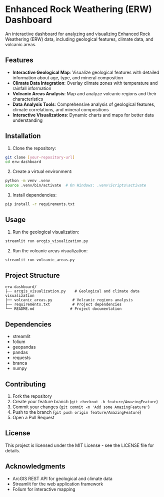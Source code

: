 # Enhanced Rock Weathering (ERW) Dashboard

An interactive dashboard for analyzing and visualizing Enhanced Rock Weathering (ERW) data, including geological features, climate data, and volcanic areas.

## Features

- **Interactive Geological Map**: Visualize geological features with detailed information about age, type, and mineral composition
- **Climate Data Integration**: Overlay climate zones with temperature and rainfall information
- **Volcanic Areas Analysis**: Map and analyze volcanic regions and their characteristics
- **Data Analysis Tools**: Comprehensive analysis of geological features, climate correlations, and mineral compositions
- **Interactive Visualizations**: Dynamic charts and maps for better data understanding

## Installation

1. Clone the repository:
```bash
git clone [your-repository-url]
cd erw-dashboard
```

2. Create a virtual environment:
```bash
python -m venv .venv
source .venv/bin/activate  # On Windows: .venv\Scripts\activate
```

3. Install dependencies:
```bash
pip install -r requirements.txt
```

## Usage

1. Run the geological visualization:
```bash
streamlit run arcgis_visualization.py
```

2. Run the volcanic areas visualization:
```bash
streamlit run volcanic_areas.py
```

## Project Structure

```
erw-dashboard/
├── arcgis_visualization.py    # Geological and climate data visualization
├── volcanic_areas.py         # Volcanic regions analysis
├── requirements.txt          # Project dependencies
└── README.md                # Project documentation
```

## Dependencies

- streamlit
- folium
- geopandas
- pandas
- requests
- branca
- numpy

## Contributing

1. Fork the repository
2. Create your feature branch (`git checkout -b feature/AmazingFeature`)
3. Commit your changes (`git commit -m 'Add some AmazingFeature'`)
4. Push to the branch (`git push origin feature/AmazingFeature`)
5. Open a Pull Request

## License

This project is licensed under the MIT License - see the LICENSE file for details.

## Acknowledgments

- ArcGIS REST API for geological and climate data
- Streamlit for the web application framework
- Folium for interactive mapping
